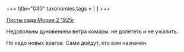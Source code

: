 +++
title="040"
taxonomies.tags = [
]
+++


[Листы сада Мории 2 1925г](/agni/1925)




Недовольны дуновением ветра комары: не долететь и не ужалить.   



Не надо новых врагов. Сами дойдут, кто вам назначен.   


